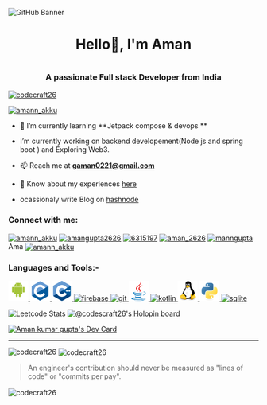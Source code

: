 ![GitHub Banner](https://github.com/codecraft26/codecraft26/assets/75511608/d36fe5a6-c776-42a3-a919-d21dd697fa0d)




<h1 align="center">Hello👋, I'm Aman 
</h1> 
  <h1>
<h3 align="center">A passionate  Full stack  Developer from India</h3>

<p align="left"> <a href="https://github.com/ryo-ma/github-profile-trophy"><img src="https://github-profile-trophy.vercel.app/?username=codecraft26&theme=dracula" alt="codecraft26" /></a></p>

<p align="left"> <a href="https://twitter.com/codecraft26" target="blank"><img src="https://img.shields.io/twitter/follow/amann_akku?logo=twitter&style=for-the-badge" alt="amann_akku" /></a> </p>

- 🌱 I’m currently learning **Jetpack compose  & devops **

-  I’m currently working on backend developement(Node js and spring boot ) and Exploring Web3.
- 📫 Reach me at **gaman0221@gmail.com**

- 📄 Know about my experiences [here](https://drive.google.com/file/d/1F-kI-9aP9qSmIT7jiMPxM9OHhJxt1wcz/view?usp=drivesdk)
- ocassionaly write Blog on [hashnode](https://hashnode.com/@codecraft26)
<h3 align="left">Connect with me:</h3>
<p align="left">
<a href="https://twitter.com/codecraft26" target="blank"><img align="center" src="https://raw.githubusercontent.com/rahuldkjain/github-profile-readme-generator/master/src/images/icons/Social/twitter.svg" alt="amann_akku" height="30" width="40" /></a>
<a href="https://linkedin.com/in/amangupta2626" target="blank"><img align="center" src="https://raw.githubusercontent.com/rahuldkjain/github-profile-readme-generator/master/src/images/icons/Social/linked-in-alt.svg" alt="amangupta2626" height="30" width="40" /></a>
<a href="https://stackoverflow.com/users/11832402/aman-gupta" target="blank"><img align="center" src="https://raw.githubusercontent.com/rahuldkjain/github-profile-readme-generator/master/src/images/icons/Social/stack-overflow.svg" alt="6315197" height="30" width="40" /></a>
<a href="https://www.codechef.com/users/aman_2626" target="blank"><img align="center" src="https://cdn.jsdelivr.net/npm/simple-icons@3.1.0/icons/codechef.svg" alt="aman_2626" height="30" width="40" /></a>
<a href="https://www.hackerrank.com/manngupta" target="blank"><img align="center" src="https://raw.githubusercontent.com/rahuldkjain/github-profile-readme-generator/master/src/images/icons/Social/hackerrank.svg" alt="manngupta" height="30" width="40" /></a>
Ama
<a href="https://leetcode.com/codecaft26/" target="blank"><img align="center" src="https://raw.githubusercontent.com/rahuldkjain/github-profile-readme-generator/master/src/images/icons/Social/leet-code.svg" alt="amann_akku" height="30" width="40" /></a>
</p>

<h3 align="left">Languages and Tools:-</h3>
<p align="left"> <a href="https://developer.android.com" target="_blank"> <img src="https://raw.githubusercontent.com/devicons/devicon/master/icons/android/android-original-wordmark.svg" alt="android" width="40" height="40"/> </a> <a href="https://www.cprogramming.com/" target="_blank"> <img src="https://raw.githubusercontent.com/devicons/devicon/master/icons/c/c-original.svg" alt="c" width="40" height="40"/> </a> <a href="https://www.w3schools.com/cpp/" target="_blank"> <img src="https://raw.githubusercontent.com/devicons/devicon/master/icons/cplusplus/cplusplus-original.svg" alt="cplusplus" width="40" height="40"/> </a> <a href="https://firebase.google.com/" target="_blank"> <img src="https://www.vectorlogo.zone/logos/firebase/firebase-icon.svg" alt="firebase" width="40" height="40"/> </a> <a href="https://git-scm.com/" target="_blank"> <img src="https://www.vectorlogo.zone/logos/git-scm/git-scm-icon.svg" alt="git" width="40" height="40"/> </a> <a href="https://www.java.com" target="_blank"> <img src="https://raw.githubusercontent.com/devicons/devicon/master/icons/java/java-original.svg" alt="java" width="40" height="40"/> </a> <a href="https://kotlinlang.org" target="_blank"> <img src="https://www.vectorlogo.zone/logos/kotlinlang/kotlinlang-icon.svg" alt="kotlin" width="40" height="40"/> </a> <a href="https://www.linux.org/" target="_blank"> <img src="https://raw.githubusercontent.com/devicons/devicon/master/icons/linux/linux-original.svg" alt="linux" width="40" height="40"/> </a> <a href="https://www.python.org" target="_blank"> <img src="https://raw.githubusercontent.com/devicons/devicon/master/icons/python/python-original.svg" alt="python" width="40" height="40"/> </a> <a href="https://www.sqlite.org/" target="_blank"> <img src="https://www.vectorlogo.zone/logos/sqlite/sqlite-icon.svg" alt="sqlite" width="40" height="40"/> </a> </p>

![Leetcode Stats](https://leetcode.card.workers.dev/?username=codecaft26)
[![@codescraft26's Holopin board](https://holopin.io/api/user/board?user=codescraft26)](https://holopin.io/@codescraft26)

<a href="https://app.daily.dev/codecraft26"><img src="https://api.daily.dev/devcards/875d277cc1ab42e8aa84a171feec22a3.png?r=z2b" width="400" alt="Aman kumar gupta's Dev Card"/></a>
___
<p><img align="left" src="https://github-readme-stats.vercel.app/api/top-langs?username=codecraft26&show_icons=true&theme=radical&locale=en&layout=compact" alt="codecraft26" /></p>

<p>&nbsp;<img align="center" src="https://github-readme-stats.vercel.app/api?username=codecraft26&show_icons=true&theme=dark&locale=en" alt="codecraft26" /></p>
<p> </p>

> An engineer's contribution should never be measured as "lines of code" or "commits per pay".

<p><img align="center" src="https://github-readme-streak-stats.herokuapp.com/?user=codecraft26&" alt="codecraft26" /></p>



